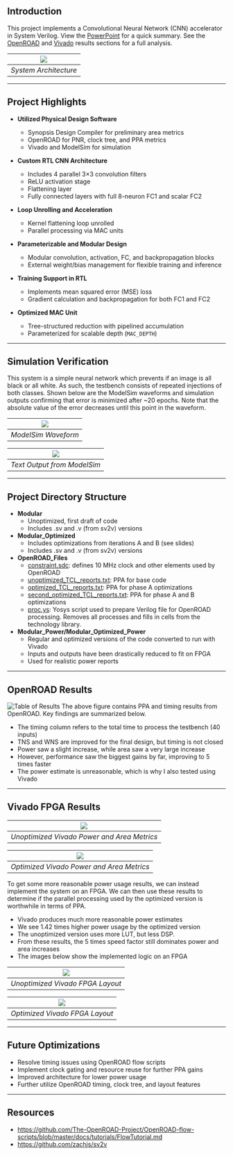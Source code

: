 ## Introduction

This project implements a Convolutional Neural Network (CNN) accelerator in System Verilog. View the [PowerPoint](FinalPresentation.pdf) for a quick summary. See the [OpenROAD](#openroad-results) and [Vivado](#vivado-fpga-results) results sections for a full analysis.


| ![](Images/Architecture.png) |
|:--:|
| *System Architecture* |
</center>

---
## Project Highlights
- **Utilized Physical Design Software**
  - Synopsis Design Compiler for preliminary area metrics
  - OpenROAD for PNR, clock tree, and PPA metrics
  - Vivado and ModelSim for simulation

- **Custom RTL CNN Architecture**
  - Includes 4 parallel 3×3 convolution filters
  - ReLU activation stage
  - Flattening layer
  - Fully connected layers with full 8-neuron FC1 and scalar FC2

- **Loop Unrolling and Acceleration**
  - Kernel flattening loop unrolled
  - Parallel processing via MAC units

- **Parameterizable and Modular Design**
  - Modular convolution, activation, FC, and backpropagation blocks
  - External weight/bias management for flexible training and inference

- **Training Support in RTL**
  - Implements mean squared error (MSE) loss
  - Gradient calculation and backpropagation for both FC1 and FC2

- **Optimized MAC Unit**
  - Tree-structured reduction with pipelined accumulation
  - Parameterized for scalable depth (`MAC_DEPTH`)

---

## Simulation Verification
This system is a simple neural network which prevents if an image is all black or all white. As such, the testbench consists of repeated injections of both classes. Shown below are the ModelSim waveforms and simulation outputs confirming that error is minimized after ~20 epochs. Note that the absolute value of the error decreases until this point in the waveform.

| ![](Images/Waveform.png) |
|:--:|
| *ModelSim Waveform* |
</center>

| ![](Images/Epochs.png) |
|:--:|
| *Text Output from ModelSim* |
</center>

---

## Project Directory Structure
- **Modular**
  - Unoptimized, first draft of code
  - Includes .sv and .v (from sv2v) versions
- **Modular_Optimized**
  - Includes optimizations from iterations A and B (see slides)
  - Includes .sv and .v (from sv2v) versions
- **OpenROAD_Files**
  - [constraint.sdc](OpenROAD_Files/constraint.sdc): defines 10 MHz clock and other elements used by OpenROAD
  - [unoptimized_TCL_reports.txt](OpenROAD_Files/unoptimized_TCL_reports.txt): PPA for base code
  - [optimized_TCL_reports.txt](OpenROAD_Files/optimized_TCL_reports.txt): PPA for phase A optimizations
  - [second_optimized_TCL_reports.txt](OpenROAD_Files/second_optimized_TCL_reports.txt): PPA for phase A and B optimizations
  - [proc.ys](OpenROAD_Files/proc.ys): Yosys script used to prepare Verilog file for OpenROAD processing. Removes all processes and fills in cells from the technology library.
- **Modular_Power/Modular_Optimized_Power**
  - Regular and optimized versions of the code converted to run with Vivado
  - Inputs and outputs have been drastically reduced to fit on FPGA
  - Used for realistic power reports

---

## OpenROAD Results
![Table of Results](Images/OpenROAD_Results.png)
The above figure contains PPA and timing results from OpenROAD. Key findings are summarized below.
- The timing column refers to the total time to process the testbench (40 inputs)
- TNS and WNS are improved for the final design, but timing is not closed
- Power saw a slight increase, while area saw a very large increase
- However, performance saw the biggest gains by far, improving to 5 times faster
- The power estimate is unreasonable, which is why I also tested using Vivado

---

## Vivado FPGA Results

| ![](Images/Vivado_Unopt.png) |
|:--:|
| *Unoptimized Vivado Power and Area Metrics* |
</center>

| ![](Images/Vivado_Opt.png) |
|:--:|
| *Optimized Vivado Power and Area Metrics* |
</center>

To get some more reasonable power usage results, we can instead implement the system on an FPGA. We can then use these results to determine if the parallel processing used by the optimized version is worthwhile in terms of PPA.

- Vivado produces much more reasonable power estimates
- We see 1.42 times higher power usage by the optimized version
- The unoptimized version uses more LUT, but less DSP.
- From these results, the 5 times speed factor still dominates power and area increases
- The images below show the implemented logic on an FPGA

| ![](Images/FPGA_Unopt.png) |
|:--:|
| *Unoptimized Vivado FPGA Layout* |
</center>

| ![](Images/FPGA_Opt.png) |
|:--:|
| *Optimized Vivado FPGA Layout* |
</center>

---

## Future Optimizations

- Resolve timing issues using OpenROAD flow scripts
- Implement clock gating and resource reuse for further PPA gains
- Improved architecture for lower power usage
- Further utilize OpenROAD timing, clock tree, and layout features

---

## Resources

- https://github.com/The-OpenROAD-Project/OpenROAD-flow-scripts/blob/master/docs/tutorials/FlowTutorial.md
- https://github.com/zachjs/sv2v
